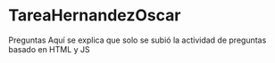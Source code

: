 # TareaHernandezOscar
Preguntas
Aquí se explica que solo se subió la actividad de preguntas basado en HTML y JS
